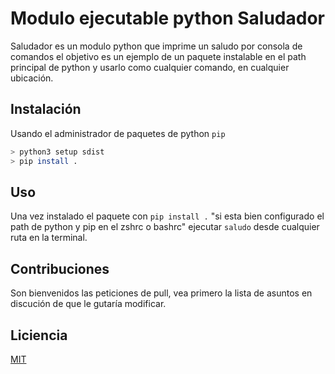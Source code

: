 # Modulo ejecutable python Saludador

Saludador es un modulo python que imprime un saludo por consola de comandos
el objetivo es un ejemplo de un paquete instalable en el path principal de python y usarlo como 
cualquier comando, en cualquier ubicación.

## Instalación 

Usando el administrador de paquetes de python `pip` 
```bash
> python3 setup sdist
> pip install .
```

## Uso
Una vez instalado el paquete con `pip install .` "si esta bien configurado el path de python y pip en el zshrc o bashrc" ejecutar
`saludo` desde cualquier ruta en la terminal.


## Contribuciones
Son bienvenidos las peticiones de pull, vea primero la lista de asuntos en discución de que le gutaría modificar.

## Liciencia
[MIT](https://opensource.org/licenses/mit-license.php)
